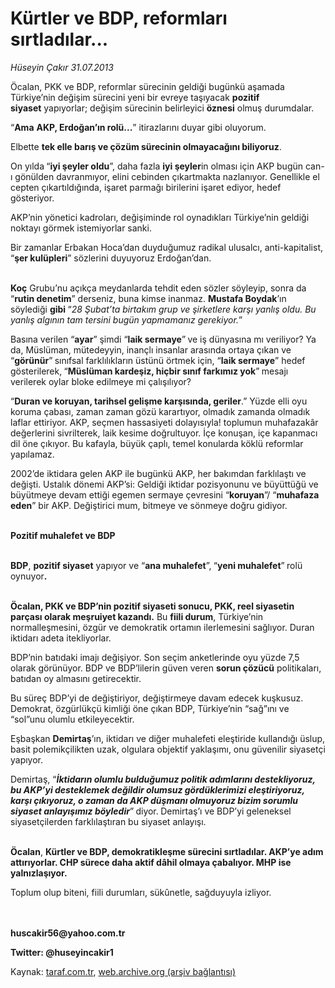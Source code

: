 # Kürtler ve BDP, reformları sırtladılar...

*Hüseyin Çakır 31.07.2013*

<div class="yazi"><p>Öcalan, PKK ve BDP,<b> </b>reformlar sürecinin geldiği bugünkü aşamada Türkiye’nin değişim sürecini yeni bir evreye taşıyacak <b>pozitif siyaset</b> yapıyorlar; değişim sürecinin belirleyici <b>öznesi</b> olmuş durumdalar.<b> </b></p>
<p>“<b>Ama</b> <b>AKP, Erdoğan’ın rolü...</b>” itirazlarını duyar gibi oluyorum.</p>
<p>Elbette <b>tek elle barış ve çözüm sürecinin olmayacağını biliyoruz</b>. </p>
<p>On yılda<b> </b>“<b>iyi şeyler oldu</b>”, daha fazla <b>iyi şeyler</b>in olması için AKP bugün can-ı gönülden davranmıyor, elini cebinden çıkartmakta nazlanıyor. Genellikle el cepten çıkartıldığında, işaret parmağı birilerini işaret ediyor, hedef gösteriyor.</p>
<p>AKP’nin yönetici kadroları, değişiminde rol oynadıkları Türkiye’nin geldiği noktayı görmek istemiyorlar sanki. </p>
<p>Bir zamanlar Erbakan Hoca’dan duyduğumuz radikal ulusalcı, anti-kapitalist, “<b>şer kulüpleri</b>” sözlerini duyuyoruz Erdoğan’dan. </p>
<p><b><br/>Koç</b> Grubu’nu açıkça meydanlarda tehdit eden sözler söyleyip, sonra da “<b>rutin denetim</b>” derseniz, buna kimse inanmaz. <b>Mustafa Boydak</b>’ın söylediği <b>gibi </b>“<i>28 Şubat’ta birtakım grup ve şirketlere karşı yanlış oldu. Bu yanlış algının tam tersini bugün yapmamanız gerekiyor.</i>”<b> </b></p>
<p>Basına verilen “<b>ayar</b>” şimdi “<b>laik sermaye</b>”<b> </b>ve iş dünyasına mı veriliyor? Ya da, Müslüman, mütedeyyin, inançlı insanlar arasında ortaya çıkan ve “<b>görünür</b>”<b> </b>sınıfsal farklılıkların üstünü örtmek için, “<b>laik sermaye</b>” hedef gösterilerek,<b> </b>“<b>Müslüman kardeşiz, hiçbir sınıf farkımız yok</b>”<b> </b>mesajı verilerek oylar bloke edilmeye mi çalışılıyor?</p>
<p>“<b>Duran ve koruyan, tarihsel gelişme karşısında, geriler</b>.” Yüzde elli oyu koruma çabası, zaman zaman gözü karartıyor, olmadık zamanda olmadık laflar ettiriyor. AKP, seçmen hassasiyeti dolayısıyla! toplumun muhafazakâr değerlerini sivrilterek, laik kesime doğrultuyor. İçe konuşan, içe kapanmacı dil öne çıkıyor. Bu kafayla, büyük çaplı, temel konularda köklü reformlar yapılamaz.</p>
<p>2002’de iktidara gelen AKP ile bugünkü AKP, her bakımdan farklılaştı ve değişti. Ustalık dönemi AKP’si: Geldiği iktidar pozisyonunu ve büyüttüğü ve büyütmeye devam ettiği egemen sermaye çevresini “<b>koruyan</b>”/ “<b>muhafaza</b> <b>eden</b>” bir AKP. Değiştirici mum, bitmeye ve sönmeye doğru gidiyor. </p>
<p><b><br/>Pozitif muhalefet ve BDP</b></p>
<p><b><br/>BDP</b>, <b>pozitif siyaset</b> yapıyor ve “<b>ana muhalefet</b>”,<b> </b>“<b>yeni muhalefet</b>”<b> </b>rolü oynuyor<b>. </b></p>
<p><b><br/>Öcalan, PKK ve BDP’nin pozitif siyaseti sonucu, PKK, reel siyasetin parçası olarak meşruiyet kazandı.</b> Bu <b>fiili durum</b>, Türkiye’nin normalleşmesini, özgür ve demokratik ortamın ilerlemesini sağlıyor. Duran iktidarı adeta itekliyorlar. </p>
<p>BDP’nin batıdaki imajı değişiyor. Son seçim anketlerinde oyu yüzde 7,5 olarak görünüyor. BDP ve BDP’lilerin güven veren <b>sorun çözücü</b> politikaları, batıdan oy almasını getirecektir. </p>
<p>Bu süreç BDP’yi de değiştiriyor, değiştirmeye davam edecek kuşkusuz. Demokrat, özgürlükçü kimliği öne çıkan BDP, Türkiye’nin “sağ”ını ve “sol”unu olumlu etkileyecektir.</p>
<p>Eşbaşkan <b>Demirtaş</b>’ın, iktidarı ve diğer muhalefeti eleştiride kullandığı üslup, basit polemikçilikten uzak, olgulara objektif yaklaşımı, onu güvenilir siyasetçi yapıyor. </p>
<p>Demirtaş, “<b><i>İktidarın olumlu bulduğumuz politik adımlarını destekliyoruz,  bu AKP’yi desteklemek değildir  olumsuz gördüklerimizi eleştiriyoruz, karşı çıkıyoruz,  o zaman da AKP düşmanı olmuyoruz  bizim sorumlu siyaset anlayışımız böyledir</i></b>”<b> </b>diyor.<b> </b>Demirtaş’ı ve BDP’yi geleneksel siyasetçilerden farklılaştıran bu siyaset anlayışı.</p>
<p><b><br/>Öcalan</b>, <b>Kürtler ve BDP, demokratikleşme sürecini sırtladılar. AKP’ye adım attırıyorlar. CHP sürece daha aktif dâhil olmaya çabalıyor. MHP ise yalnızlaşıyor. </b></p>
<p>Toplum olup biteni, fiili durumları, sükûnetle, sağduyuyla izliyor.</p>
<p><b><br/><br/>huscakir56@yahoo.com.tr</b></p>
<p><b>Twitter: @huseyincakir1</b></p>
</div>

Kaynak: [taraf.com.tr](http://www.taraf.com.tr:80/huseyin-cakir/makale-kurtler-ve-bdp-reformlari-sirtladilar.htm), [web.archive.org (arşiv bağlantısı)](http://web.archive.org/web/20130801172437/http://www.taraf.com.tr:80/huseyin-cakir/makale-kurtler-ve-bdp-reformlari-sirtladilar.htm)
